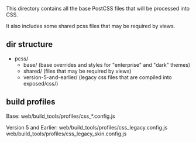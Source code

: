 This directory contains all the base PostCSS files that will be processed into CSS.

It also includes some shared pcss files that may be required by views.

## dir structure

* pcss/
	* base/ (base overrides and styles for "enterprise" and "dark" themes)
	* shared/ (files that may be required by views)
	* version-5-and-earlier/ (legacy css files that are compiled into exposed/css/)

## build profiles

Base:
web/build_tools/profiles/css_*.config.js

Version 5 and Earlier:
web/build_tools/profiles/css_legacy.config.js
web/build_tools/profiles/css_legacy_skin.config.js
